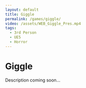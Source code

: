 ```yaml
---
layout: default
title: Giggle
permalink: /games/giggle/
video: /assets/WEB_Giggle_Pres.mp4
tags:
  - 3rd Person
  - UE5
  - Horror
---
```



# Giggle

Description coming soon...
